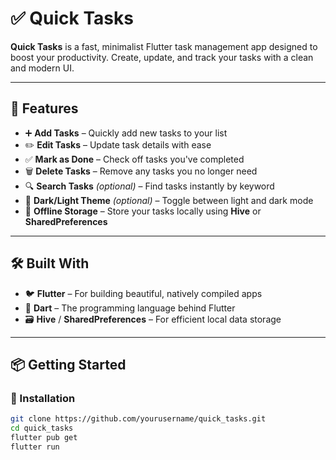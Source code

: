 # ✅ Quick Tasks  

**Quick Tasks** is a fast, minimalist Flutter task management app designed to boost your productivity. Create, update, and track your tasks with a clean and modern UI.

---

## 🚀 Features

- ➕ **Add Tasks** – Quickly add new tasks to your list  
- ✏️ **Edit Tasks** – Update task details with ease  
- ✅ **Mark as Done** – Check off tasks you've completed  
- 🗑 **Delete Tasks** – Remove any tasks you no longer need  
- 🔍 **Search Tasks** *(optional)* – Find tasks instantly by keyword  
- 🌙 **Dark/Light Theme** *(optional)* – Toggle between light and dark mode  
- 💾 **Offline Storage** – Store your tasks locally using **Hive** or **SharedPreferences**

---

## 🛠️ Built With

- 🐦 **Flutter** – For building beautiful, natively compiled apps  
- 💙 **Dart** – The programming language behind Flutter  
- 🗃️ **Hive** / **SharedPreferences** – For efficient local data storage

---
## 📦 Getting Started

### 🔧 Installation

```bash
git clone https://github.com/yourusername/quick_tasks.git
cd quick_tasks
flutter pub get
flutter run
